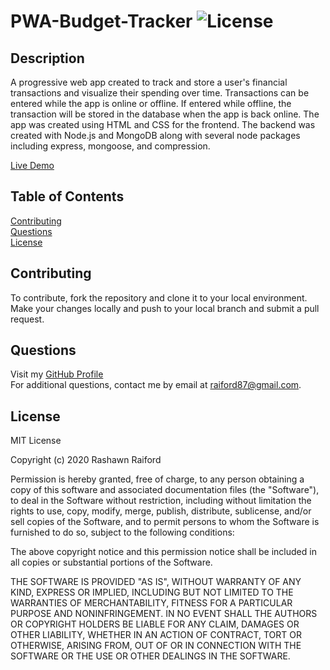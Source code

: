 # PWA-Budget-Tracker        ![License](https://img.shields.io/static/v1?label=license&message=MIT&color=brightgreen)

## Description  
A progressive web app created to track and store a user's financial transactions and visualize their spending over time. Transactions can be entered while the app is online or offline. If entered while offline, the transaction will be stored in the database when the app is back online. The app was created using HTML and CSS for the frontend. The backend was created with Node.js and MongoDB along with several node packages including express, mongoose, and compression.

[Live Demo](https://rraiford-budget-tracker.herokuapp.com/)

## Table of Contents  
[Contributing](#Contributing)  
[Questions](#Questions)  
[License](#License)  

## Contributing  
To contribute, fork the repository and clone it to your local environment. Make your changes locally and push to your local branch and submit a pull request.

## Questions 
Visit my [GitHub Profile](https://www.github.com/raiford2530)  
For additional questions, contact me by email at raiford87@gmail.com.  

## License  

MIT License

Copyright (c) 2020 Rashawn Raiford

Permission is hereby granted, free of charge, to any person obtaining a copy
of this software and associated documentation files (the "Software"), to deal
in the Software without restriction, including without limitation the rights
to use, copy, modify, merge, publish, distribute, sublicense, and/or sell
copies of the Software, and to permit persons to whom the Software is
furnished to do so, subject to the following conditions:

The above copyright notice and this permission notice shall be included in all
copies or substantial portions of the Software.

THE SOFTWARE IS PROVIDED "AS IS", WITHOUT WARRANTY OF ANY KIND, EXPRESS OR
IMPLIED, INCLUDING BUT NOT LIMITED TO THE WARRANTIES OF MERCHANTABILITY,
FITNESS FOR A PARTICULAR PURPOSE AND NONINFRINGEMENT. IN NO EVENT SHALL THE
AUTHORS OR COPYRIGHT HOLDERS BE LIABLE FOR ANY CLAIM, DAMAGES OR OTHER
LIABILITY, WHETHER IN AN ACTION OF CONTRACT, TORT OR OTHERWISE, ARISING FROM,
OUT OF OR IN CONNECTION WITH THE SOFTWARE OR THE USE OR OTHER DEALINGS IN THE
SOFTWARE.

